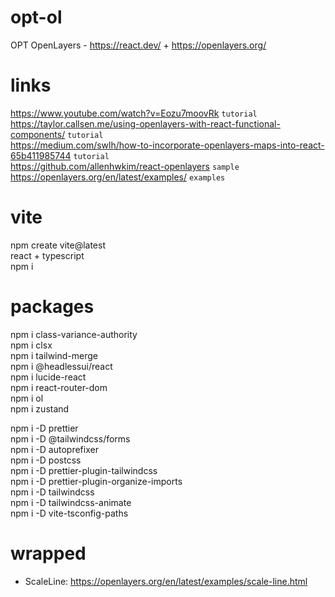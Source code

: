 # opt-ol

OPT OpenLayers - https://react.dev/ + https://openlayers.org/

# links

https://www.youtube.com/watch?v=Eozu7moovRk `tutorial` <br>
https://taylor.callsen.me/using-openlayers-with-react-functional-components/ `tutorial` <br>
https://medium.com/swlh/how-to-incorporate-openlayers-maps-into-react-65b411985744 `tutorial` <br>
https://github.com/allenhwkim/react-openlayers `sample` <br>
https://openlayers.org/en/latest/examples/ `examples` <br>

# vite

npm create vite@latest <br>
react + typescript <br>
npm i <br>

# packages

npm i class-variance-authority <br>
npm i clsx <br>
npm i tailwind-merge <br>
npm i @headlessui/react <br>
npm i lucide-react <br>
npm i react-router-dom <br>
npm i ol <br>
npm i zustand <br>

npm i -D prettier <br>
npm i -D @tailwindcss/forms <br>
npm i -D autoprefixer <br>
npm i -D postcss <br>
npm i -D prettier-plugin-tailwindcss <br>
npm i -D prettier-plugin-organize-imports <br>
npm i -D tailwindcss <br>
npm i -D tailwindcss-animate <br>
npm i -D vite-tsconfig-paths <br>

# wrapped

- ScaleLine: https://openlayers.org/en/latest/examples/scale-line.html <br>
